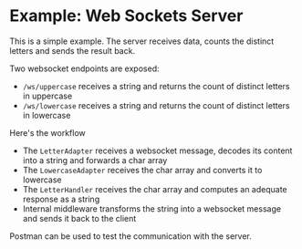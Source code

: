 # Example: Web Sockets Server

This is a simple example. The server receives data, counts the distinct letters and sends the result back.

Two websocket endpoints are exposed:

- `/ws/uppercase` receives a string and returns the count of distinct letters in uppercase
- `/ws/lowercase` receives a string and returns the count of distinct letters in lowercase

Here's the workflow

- The `LetterAdapter` receives a websocket message, decodes its content into a string and forwards a char array
- The `LowercaseAdapter` receives the char array and converts it to lowercase
- The `LetterHandler` receives the char array and computes an adequate response as a string
- Internal middleware transforms the string into a websocket message and sends it back to the client

Postman can be used to test the communication with the server.

